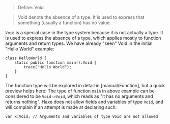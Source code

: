 > Define: Void

>
> Void denote the absence of a type. It is used to express that something (usually a function) has no value.

`Void` is a special case in the type system because it is not actually a type. It is used to express the absence of a type, which applies mostly to function arguments and return types.
We have already "seen" Void in the initial "Hello World" example:

```
class HelloWorld {
	static public function main():Void {
		trace("Hello World");
	}
}
```
The function type will be explored in detail in [manual/Function], but a quick preview helps here: The type of function `main` in above example can be considered to be `Void->Void`, which reads as "it has no arguments and returns nothing".
Haxe does not allow fields and variables of type `Void`, and will complain if an attempt is made at declaring such:

```
var x:Void; // Arguments and variables of type Void are not allowed
```